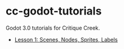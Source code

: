 # cc-godot-tutorials
Godot 3.0 tutorials for Critique Creek.

* [Lesson 1: Scenes, Nodes, Sprites, Labels](https://github.com/Fekinox/cc-godot-tutorials/wiki/Lesson-1:-Scenes,-Nodes,-Sprites,-Labels)
